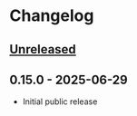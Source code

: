 # Changelog

## [Unreleased]

## 0.15.0 - 2025-06-29

- Initial public release

[Unreleased]: https://github.com/Stranger6667/css-inline/compare/java-v0.15.0...HEAD
